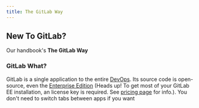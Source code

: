 ```yaml
---
title: The GitLab Way
---
```


## New To GitLab?
Our handbook's **The GitLab Way** 

### GitLab What?
GitLab is a single application to the entire [DevOps](devops). Its source code is open-source, even the [Enterprise Edition](https://gitlab.com/gitlab-org/gitlab-ee) (Heads up! To get most of your GitLab EE installation, an license key is required. See [pricing page](https://about.gitlab.com/pricing/#self-managed) for info.). You don't need to switch tabs between apps if you want 
